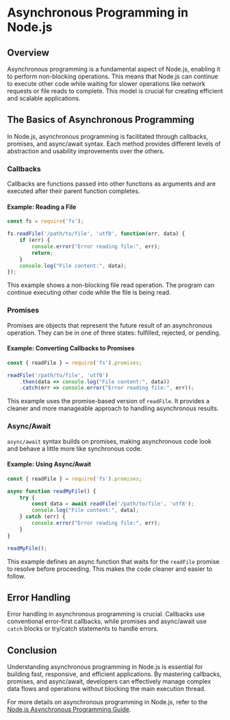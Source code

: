 # Asynchronous Programming in Node.js

## Overview
Asynchronous programming is a fundamental aspect of Node.js, enabling it to perform non-blocking operations. This means that Node.js can continue to execute other code while waiting for slower operations like network requests or file reads to complete. This model is crucial for creating efficient and scalable applications.

## The Basics of Asynchronous Programming
In Node.js, asynchronous programming is facilitated through callbacks, promises, and async/await syntax. Each method provides different levels of abstraction and usability improvements over the others.

### Callbacks
Callbacks are functions passed into other functions as arguments and are executed after their parent function completes.

#### Example: Reading a File
```javascript
const fs = require('fs');

fs.readFile('/path/to/file', 'utf8', function(err, data) {
    if (err) {
        console.error("Error reading file:", err);
        return;
    }
    console.log("File content:", data);
});
```
This example shows a non-blocking file read operation. The program can continue executing other code while the file is being read.

### Promises
Promises are objects that represent the future result of an asynchronous operation. They can be in one of three states: fulfilled, rejected, or pending.

#### Example: Converting Callbacks to Promises
```javascript
const { readFile } = require('fs').promises;

readFile('/path/to/file', 'utf8')
    .then(data => console.log("File content:", data))
    .catch(err => console.error("Error reading file:", err));
```
This example uses the promise-based version of `readFile`. It provides a cleaner and more manageable approach to handling asynchronous results.

### Async/Await
`async/await` syntax builds on promises, making asynchronous code look and behave a little more like synchronous code.

#### Example: Using Async/Await
```javascript
const { readFile } = require('fs').promises;

async function readMyFile() {
    try {
        const data = await readFile('/path/to/file', 'utf8');
        console.log("File content:", data);
    } catch (err) {
        console.error("Error reading file:", err);
    }
}

readMyFile();
```
This example defines an async function that waits for the `readFile` promise to resolve before proceeding. This makes the code cleaner and easier to follow.

## Error Handling
Error handling in asynchronous programming is crucial. Callbacks use conventional error-first callbacks, while promises and async/await use `catch` blocks or try/catch statements to handle errors.

## Conclusion
Understanding asynchronous programming in Node.js is essential for building fast, responsive, and efficient applications. By mastering callbacks, promises, and async/await, developers can effectively manage complex data flows and operations without blocking the main execution thread.

For more details on asynchronous programming in Node.js, refer to the [Node.js Asynchronous Programming Guide](https://nodejs.org/en/docs/guides/).
